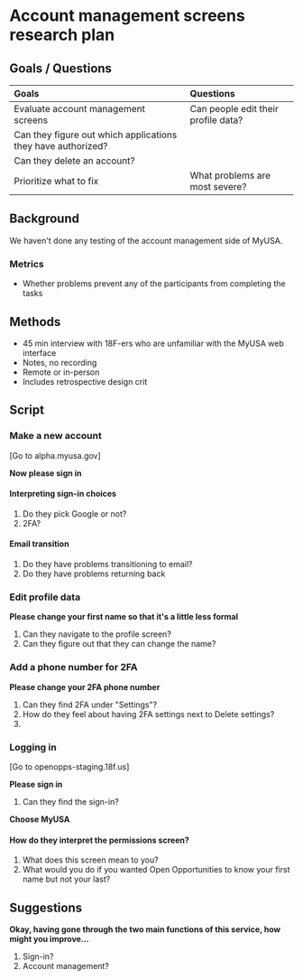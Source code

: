 # Account management screens research plan

## Goals / Questions
Goals | Questions
:----- | :---------
Evaluate account management screens | Can people edit their profile data?
 | Can they figure out which applications they have authorized?
 | Can they delete an account?
Prioritize what to fix | What problems are most severe?

## Background
We haven't done any testing of the account management side of MyUSA.

### Metrics

* Whether problems prevent any of the participants from completing the tasks

## Methods
* 45 min interview with 18F-ers who are unfamiliar with the MyUSA web interface
* Notes, no recording
* Remote or in-person
* Includes retrospective design crit


## Script

### Make a new account
[Go to alpha.myusa.gov]

**Now please sign in** 

#### Interpreting sign-in choices

1. Do they pick Google or not?
2. 2FA?

#### Email transition

1. Do they have problems transitioning to email?
2. Do they have problems returning back 

### Edit profile data
**Please change your first name so that it's a little less formal**

1. Can they navigate to the profile screen?
2. Can they figure out that they can change the name?

### Add a phone number for 2FA
**Please change your 2FA phone number**

1. Can they find 2FA under "Settings"?
2. How do they feel about having 2FA settings next to Delete settings?
3. 

### Logging in
[Go to openopps-staging.18f.us]

**Please sign in**

1. Can they find the sign-in?

**Choose MyUSA**

#### How do they interpret the permissions screen?

1. What does this screen mean to you?
2. What would you do if you wanted Open Opportunities to know your first name but not your last?

## Suggestions

**Okay, having gone through the two main functions of this service, how might you improve...**

1. Sign-in?
2. Account management?

